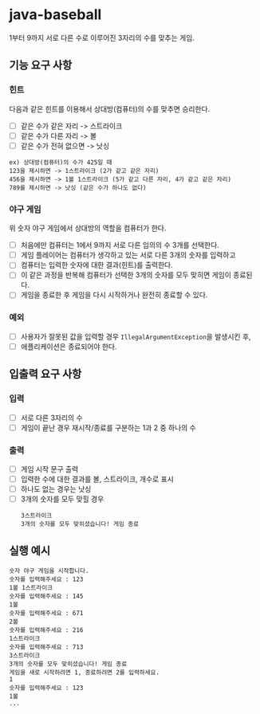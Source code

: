 # java-baseball
1부터 9까지 서로 다른 수로 이루어진 3자리의 수를 맞추는 게임.

## 기능 요구 사항
### 힌트
다음과 같은 힌트를 이용해서 상대방(컴퓨터)의 수를 맞추면 승리한다.
- [ ] 같은 수가 같은 자리 -> 스트라이크
- [ ] 같은 수가 다른 자리 -> 볼
- [ ] 같은 수가 전혀 없으면 -> 낫싱
```
ex) 상대방(컴퓨터)의 수가 425일 때
123을 제시하면 -> 1스트라이크 (2가 같고 같은 자리)
456을 제시하면 -> 1볼 1스트라이크 (5가 같고 다른 자리, 4가 같고 같은 자리)
789를 제시하면 -> 낫싱 (같은 수가 하나도 없다)
```

### 야구 게임
위 숫자 야구 게임에서 상대방의 역할을 컴퓨터가 한다.
- [ ] 처음에만 컴퓨터는 1에서 9까지 서로 다른 임의의 수 3개를 선택한다.
- [ ] 게임 플레이어는 컴퓨터가 생각하고 있는 서로 다른 3개의 숫자를 입력하고
- [ ] 컴퓨터는 입력한 숫자에 대한 결과(힌트)를 출력한다.
- [ ] 이 같은 과정을 반복해 컴퓨터가 선택한 3개의 숫자를 모두 맞히면 게임이 종료된다.
- [ ] 게임을 종료한 후 게임을 다시 시작하거나 완전히 종료할 수 있다.

### 예외
- [ ] 사용자가 잘못된 값을 입력할 경우 `IllegalArgumentException`을 발생시킨 후,
- [ ] 애플리케이션은 종료되어야 한다.

## 입출력 요구 사항
### 입력
- [ ] 서로 다른 3자리의 수
- [ ] 게임이 끝난 경우 재시작/종료를 구분하는 1과 2 중 하나의 수

### 출력
- [ ] 게임 시작 문구 출력
- [ ] 입력한 수에 대한 결과를 볼, 스트라이크, 개수로 표시
- [ ] 하나도 없는 경우는 낫싱
- [ ] 3개의 숫자를 모두 맞힐 경우
    ```
    3스트라이크
    3개의 숫자를 모두 맞히셨습니다! 게임 종료
    ```

## 실행 예시
```
숫자 야구 게임을 시작합니다.
숫자를 입력해주세요 : 123
1볼 1스트라이크
숫자를 입력해주세요 : 145
1볼
숫자를 입력해주세요 : 671
2볼
숫자를 입력해주세요 : 216
1스트라이크
숫자를 입력해주세요 : 713
3스트라이크
3개의 숫자를 모두 맞히셨습니다! 게임 종료
게임을 새로 시작하려면 1, 종료하려면 2를 입력하세요.
1
숫자를 입력해주세요 : 123
1볼
...
```
